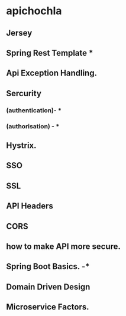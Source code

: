 # apichochla

## Jersey
## Spring Rest Template *
## Api Exception Handling. 
## Sercurity 
### (authentication)- *
### (authorisation) - *
## Hystrix. 
## SSO 
## SSL
## API Headers
## CORS
## how to make API more secure. 
## Spring Boot Basics. -*
## Domain Driven Design
## Microservice Factors.
